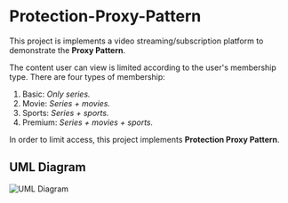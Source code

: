 # Protection-Proxy-Pattern

This project is implements a video streaming/subscription platform to demonstrate the **Proxy Pattern**. 

The content user can view is limited according to the user's membership type. There are four types of membership:
1. Basic: *Only series.*
2. Movie: *Series + movies.*
3. Sports: *Series + sports.*
4. Premium: *Series + movies + sports.*

In order to limit access, this project implements **Protection Proxy Pattern**. 

## UML Diagram
![UML Diagram](img/Netfliks\(1\).png "UML Diagram")
